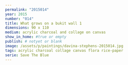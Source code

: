 ```yaml
---
permalink: "2015014"
year: 2015
number: "014"
title: What grows on a bukit wall 1
dimensions: 90 x 110
medium: acrylic charcoal and collage on canvas
show_in_home: #true or empty
publish: # notyet or blank
image: /assets/p/paintings/davina-stephens-2015014.jpg
tags: acrylic charcoal collage canvas flora rice-paper
serie: Save The Blue
---
```

